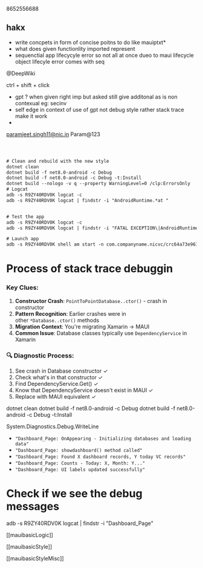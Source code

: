 8652556688

## hakx 

* write concpets in form of concise poitns to do like mauiptxt*
* what does given functionlity imported represent 
*  sequenctial app lifecycyle  error  so  not all at once  dueo to maui lifecycle object lifecyle  error comes with seq


@DeepWiki 

ctrl + shift + click 


* gpt ? when given right imp but asked still give additonal as is non contexual eg: secinv 
* self edge  in context of use of gpt not debug style rather stack trace make it work 
*  

paramjeet.singh11@nic.in
Param@123

```txt



# Clean and rebuild with the new style
dotnet clean
dotnet build -f net8.0-android -c Debug
dotnet build -f net8.0-android -c Debug -t:Install
dotnet build --nologo -v q --property WarningLevel=0 /clp:ErrorsOnly
# Logcat 
adb -s R9ZY40RDV0K logcat -c
adb -s R9ZY40RDV0K logcat | findstr -i "AndroidRuntime.*at "


# Test the app
adb -s R9ZY40RDV0K logcat -c
adb -s R9ZY40RDV0K logcat | findstr -i "FATAL EXCEPTION\|AndroidRuntime.*at.*NICVC\|Prefixed"

# Launch app
adb -s R9ZY40RDV0K shell am start -n com.companyname.nicvc/crc64a73e961ec6240ec4.MainActivity

```

# Process of stack trace debuggin 
### **Key Clues:**

1. **Constructor Crash**: `PointToPointDatabase..ctor()` - crash in constructor
2. **Pattern Recognition**: Earlier crashes were in other `*Database..ctor()` methods
3. **Migration Context**: You're migrating Xamarin → MAUI
4. **Common Issue**: Database classes typically use `DependencyService` in Xamarin

### **🔍 Diagnostic Process:**

1. See crash in Database constructor ✓  
2. Check what's in that constructor ✓  
3. Find DependencyService.Get<ISQLite>() ✓  
4. Know that DependencyService doesn't exist in MAUI ✓  
5. Replace with MAUI equivalent ✓







dotnet clean
dotnet build -f net8.0-android -c Debug
dotnet build -f net8.0-android -c Debug -t:Install

System.Diagnostics.Debug.WriteLine
- `"Dashboard_Page: OnAppearing - Initializing databases and loading data"`
- `"Dashboard_Page: showdashboard() method called"`
- `"Dashboard_Page: Found X dashboard records, Y today VC records"`
- `"Dashboard_Page: Counts - Today: X, Month: Y..."`
- `"Dashboard_Page: UI labels updated successfully"`



# Check if we see the debug messages
adb -s R9ZY40RDV0K logcat | findstr -i "Dashboard_Page"

[[mauibasicLogic]]

[[mauibasicStyle]]

[[mauibasicStyleMisc]]



